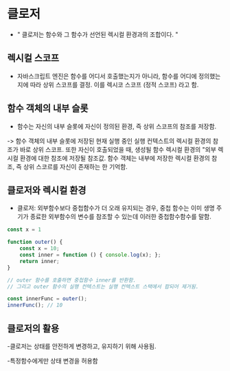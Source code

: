 # 클로저

- " 클로저는 함수와 그 함수가 선언된 렉시컬 환경과의 조합이다. "

## 렉시컬 스코프
- 자바스크립트 엔진은 함수를 어디서 호출했는지가 아니라, 함수를 어디에 정의했는지에 따라 상위 스코프를 결정. 이를 렉시코 스코프 (정적 스코프) 라고 함.

## 함수 객체의 내부 슬롯 

- 함수는 자신의 내부 슬롯에 자신이 정의된 환경, 즉 상위 스코프의 참조를 저장함.
 
 -> 함수 객체의 내부 슬롯에 저장된 현재 실행 중인 실행 컨텍스트의 렉시컬 환경의 참조가 바로 상위 스코프. 또한 자신이 호출되었을 때, 생성될 함수 렉시컬 환경의 "외부 렉시컬 환경에 대한 참조에 저장될 참조값. 함수 객체는 내부에 저장한 렉시컬 환경의 참조, 즉 상위 스코르를 자신이 존재하는 한 기억함.

## 클로저와 렉시컬 환경

- 클로저: 외부함수보다 중첩함수가 더 오래 유지되는 경우, 중첩 함수는 이미 생명 주기가 종료한 외부함수의 변수를 참조할 수 있는데 이러한 중첩함수함수를 말함.

```javascript
const x = 1

function outer() {
    const x = 10;
    const inner = function () { console.log(x); };
    return inner;
}

// outer 함수를 호출하면 중첩함수 inner를 반환함.
// 그리고 outer 함수의 실행 컨텍스트는 실행 컨텍스트 스택에서 팝되어 제거됨.

const innerFunc = outer();
innerFunc(); // 10
```

## 클로저의 활용
 -클로저는 상태를 안전하게 변경하고, 유지하기 위해 사용됨.

 -특정함수에게만 상태 변경을 허용함

